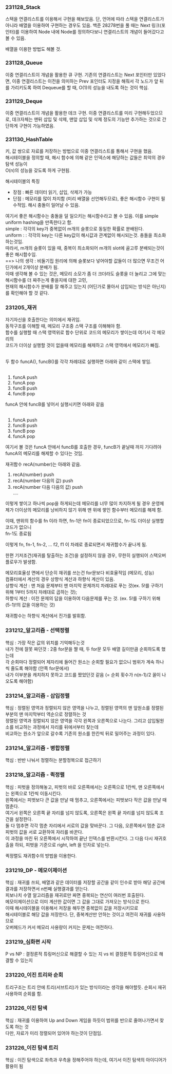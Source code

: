 <H3>231128_Stack</H3>
스택을 연결리스트를 이용해서 구현을 해보았음.
단, 언어에 따라 스택을 연결리스트가 아니라 배열을 이용하여 구현하는 경우도 있음.
백준 28278번을 풀 때는 Next 링크(포인터)를 이용하여 Node 내에 Node를 정의하다보니
연결리스트의 개념이 들어갔다고 볼 수 있음.

배열을 이용한 방법도 해볼 것.

<H3>231128_Queue</H3>
이중 연결리스트이 개념을 활용한 큐 구현.
기존의 연결리스트는 Next 포인터만 있었다면, 이중 연결리스트는 이전을 의미하는 Prev 포인터도
지정을 해줘서 각 노드가 앞 뒤를 가리키도록 하여 Dequeue를 할 때, O(1)의 성능을 내도록 하는 것이 핵심.

<H3>231129_Deque</H3>
이중 연결리스트이 개념을 활용한 데크 구현.
이중 연결리스트를 미리 구현해두었으므로, 데크자체는 맨뒤 삽입 및 삭제, 맨앞 삽입 및 삭제 정도의 기능만
추가하는 것으로 간단하게 구현이 가능하였음.

<H3>231130_HashTable</H3>
키, 값 쌍으로 자료를 저장하는 방법으로 이중 연결리스트를 통해서 구현을 했음.<br/>
해시테이블을 정의할 때, 해시 함수에 의해 같은 인덱스에 해당하는 값들은 최악의 경우 탐색 성능이 <br/>
O(n)의 성능을 갖도록 하게 구현됨.<br/>

해시테이블의 특징
- 장점 : 빠른 데이터 읽기, 삽입, 삭제가 가능
- 단점 : 메모리를 많이 차지함 (미리 배열을 선언해두므로), 좋은 해시함수 구현이 필수적임.
         해시 충돌이 일어날 수 있음.

여기서 좋은 해시함수는 충돌을 덜 일으키는 해시함수라고 볼 수 있음. 이를 simple uniform hashing을 만족한다고 함.<br/>
simple : 각각의 key가 중복없이 m개의 슬롯으로 동일한 확률로 분배된다.<br/>
uniform : : 각각의 key는 다른 key값이 해시값과 관계없이 해시되는것. 충돌을 최소화 하는것임.<br/>
따라서, m개의 슬롯이 있을 때, 중복이 최소화되어 m개의 slot에 골고루 분배되는것이 좋은 해시함수임.<br/>
==> 나의 생각 : 비둘기집 원리에 의해 슬롯보다 넣어야할 값들이 더 많으면 무조건 어딘가에서 2개이상 분배가 됨.<br/>
                이때 생각해 볼 수 있는 것은, 메모리 소모가 좀 더 크더라도 슬롯을 더 늘리고 그에 맞는 해시함수를 더 짜주는게 좋을지에 대한 고민,<br/>
                현재의 해시함수가 분배를 잘 해주고 있는지 (어딘가로 몰아서 삽입되는 방식은 아닌지)를 확인해야 할 것 같다.



<H3>231205_재귀</H3>
자기자신을 호출한다는 의미에서 재귀임.<br>
동작구조를 이해할 때, 메모리 구조중 스택 구조를 이해해야 함.<br>
함수를 실행할 때 스택 영역위로 함수 단위로 코드의 메모리가 쌓이는데 여기서 각 메모리의<br>
코드가 더이상 실행할 것이 없을때 메모리를 해제하고 스택 영역에서 메모리가 빠짐.<br><br>

두 함수 funcA(), funcB()를 각각 차례대로 실행하면 아래와 같이 스택에 쌓임.<br><br>

1. funcA push<br>
2. funcA pop<br>
3. funcB push<br>
4. funcB pop

funcA 안에 funcB를 넣어서 실행시키면 아래와 같음<br><br>

1. funcA push<br>
2. funcB push<br>
3. funcB pop<br>
4. funcA pop<br>

여기서 볼 것은 funcA 안에서 funcB를 호출한 경우, funcB가 끝날때 까지 기다려야 funcA의 메모리를
해제할 수 있다는 것임.


재귀함수 recA(number)는 아래와 같음.<br>

1. recA(number) push<br>
2. recA(number 다음의 값) push<br>
3. recA(number 다음 다음의 값) push<br>
....<br>

이렇게 쌓이고 하나씩 pop을 하게되는데 메모리를 너무 많이 차지하게 될 경우 운영체제가 더이상의 메모리를 낭비하지 않기 위해 맨 위에 쌓인 함수부터 메모리를 해제 함.<br>

이때, 맨위의 함수를 fn 이라 하면, fn-1은 fn이 종료되었으므로, fn-1도 더이상 실행할 코드가 없으니<br>
fn-1도 종료됨<br>

이렇게 fn, fn-1, fn-2, ... f2, f1 이 차례로 종료되면서 재귀함수가 끝나게 됨.<br>

한편 기저조건(재귀를 탈출하는 조건)을 설정하지 않을 경우, 무한히 실행되어 스택오버플로우가 발생함.<br>

메모리효율성 면에서 단순히 재귀를 쓰는건 for문보다 비효율적임 (메모리, 성능)<br>
컴퓨터에서 계산의 경우 상향식 계산과 하향식 계산이 있음.<br>
상향식 계산 : 맨 처음 문제부터 맨 마지막 문제까지 차례대로 푸는 것(ex. 5!를 구하기 위해 1부터 5까지 차례대로 곱하는 것);<br>
하향식 계산 : 이전 문제의 답을 이용하여 다음문제를 푸는 것. (ex. 5!를 구하기 위해 (5-1)!의 값을 이용하는 것)<br>

재귀함수는 하향식 계산에서 진가를 발휘함.<br/>

<H3>231212_알고리즘 - 선택정렬</H3>
핵심 : 가장 작은 값의 위치를 기억해두는것<br/>
내가 전에 잘못 짜던것 : 2중 for문을 짤 때, 두 for문 모두 배열 길이만큼 순회하도록 했는데<br/>
각 순회마다 정렬되어 제자리에 들어간 원소는 순회할 필요가 없으니 범위가 계속 하나씩 줄도록 해야함 (안쪽 for문에서)<br/>
내가 이부분을 캐치하지 못하고 코드를 짰었던것 같음 (= 순회 횟수가 n(n-1)/2 꼴이 나오도록 해야함)

<H3>231214_알고리즘 - 삽입정렬</H3>
핵심 : 정렬된 영역과 정렬되지 않은 영역을 나누고, 정렬된 영역의 맨 앞원소를 정렬된 부분의 맨 마지막부터 역순으로 정렬하는 것<br/>
정렬된 영역과 정렬되지 않은 영역을 각각 왼쪽과 오른쪽으로 나눈다. 그리고 삽입될원소를 비교하는 과정에서 자리를 뒤에서부터 찾는데<br/>
비교하는 원소가 앞으로 갈수록 기존의 원소를 한칸씩 뒤로 밀어주는 과정이 있다.

<H3>231214_알고리즘 - 병합정렬</H3>
핵심 : 반반 나눠서 정렬하는 분할정복으로 접근하기

<H3>231218_알고리즘 - 퀵정렬</H3>
핵심 : 피벗을 정의해놓고, 피벗의 바로 오른쪽에서는 오른쪽으로 1칸씩, 맨 오른쪽에서는 왼쪽으로 1칸씩 이동시킨다.<br/>
왼쪽에서는 피벗보다 큰 값을 만날 때 멈추고, 오른쪽에서는 피벗보다 작은 값을 만날 때 멈춘다.<br/>
여기서 왼쪽은 오른쪽 끝 자리를 넘지 않도록, 오른쪽은 왼쪽 끝 자리를 넘지 않도록 조건을 설정한다.<br/>
둘 다 멈추면 각각 멈춘 자리에서 서로의 값을 맞바꾼다. 그 다음, 오른쪽에서 멈춘 값과 피벗의 값을 서로 교환하여 자리를 바꾼다.<br/>
이 과정을 마친 뒤 오른쪽에서 시작하여 끝난 인덱스를 반환시킨다. 그 다음 다시 재귀호출을 하되, 피벗을 기준으로 right, left 을 인자로 넣는다.<br/>

퀵정렬도 재귀함수의 방법을 이용한다.

<H3>231219_DP - 메모이제이션</H3>
핵심 : 재귀를 쓰되, 배열과 같은 데이터를 저장할 공간을 같이 인수로 받아 해당 공간에 결과를 저장하면서 n번째 실행결과를 얻는다.<br/>
피보나치 수열 알고리즘을 재귀로만 짜면 중복되는 연산이 여러번 호출된다.<br/>
메모이제이션으로 이미 계산한 값이면 그 값을 그대로 가져오는 방식으로 한다.<br/>
이때 해시테이블을 이용해서 저장을 해두면 중복없이 값을 저장시키므로<br/>
해시테이블로 해당 값을 저장한다. 단, 중복계산만 안하는 것이고 여전히 재귀를 사용하므로<br/>
오버헤드가 커서 메모리 사용량이 커지는 문제는 여전하다.

<H3>231219_심화편 시작</H3>
P vs NP : 결정론적 튜링머신으로 해결할 수 있는 지 vs 비 결정론적 튜링머신으로 해결할 수 있는지<br/>

<H3>231220_이진 트리와 순회</H3>
트리구조는 트리 안에 트리(서브트리)가 있는 방식이라는 생각을 해야할듯. 순회시 재귀 사용하여 순회를 함.<br/>

<H3>231226_이진 탐색</H3>
핵심 : 재귀를 이용하여 Up and Down 게임을 하듯이 범위를 반으로 줄여나가면서 찾도록 하는 것<br/>
다만, 자료가 미리 정렬되어 있어야 하는것이 단점임.<br/>

<H3>231226_이진 탐색 트리</H3>
핵심 : 이진 탐색으로 좌측과 우측을 정해주어야 하는데, 여기서 이진 탐색의 아이디어가 활용이 됨<br/>
